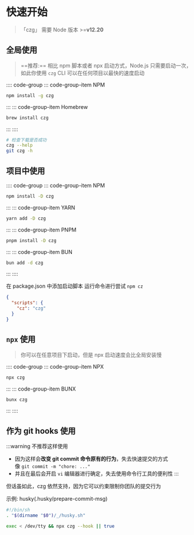 # 快速开始

> 「czg」 需要 Node 版本 >=**v12.20**

## 全局使用
> ==推荐:== 相比 npm 脚本或者 npx 启动方式，Node.js 只需要启动一次，如此你使用 `czg` CLI 可以在任何项目以最快的速度启动

:::: code-group
::: code-group-item NPM

```sh
npm install -g czg
```

:::
::: code-group-item Homebrew

```sh
brew install czg
```

:::
::::

```sh
# 检查下载是否成功
czg --help
git czg -h
```

## 项目中使用

:::: code-group
::: code-group-item NPM

```sh
npm install -D czg
```

:::
::: code-group-item YARN

```sh
yarn add -D czg
```

:::
::: code-group-item PNPM

```sh
pnpm install -D czg
```

:::
::: code-group-item BUN

```sh
bun add -d czg
```

:::
::::

在 package.json 中添加启动脚本
运行命令进行尝试 `npm cz`
```json
{
  "scripts": {
    "cz": "czg"
  }
}
```

## `npx` 使用
> 你可以在任意项目下启动，但是 npx 启动速度会比全局安装慢


:::: code-group
::: code-group-item NPX

```sh
npx czg
```

:::
::: code-group-item BUNX

```sh
bunx czg
```

:::
::::


## 作为 git hooks 使用

:::warning
不推荐这样使用
- 因为这样会**改变 git commit 命令原有的行为**，失去快速提交的方式    
  像 `git commit -m "chore: ..."`
- 并且在最后会开启 `vi` 编辑器进行确定，失去使用命令行工具的便利性
:::

但话虽如此，czg 依然支持，因为它可以约束限制你团队的提交行为

示例: husky(.husky/prepare-commit-msg)
```sh
#!/bin/sh
. "$(dirname "$0")/_/husky.sh"

exec < /dev/tty && npx czg --hook || true
```

